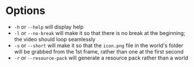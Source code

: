 # Options

 - `-h` or `--help` will display help
 - `-l` or `--no-break` will make it so that there is no break at the beginning; the video should loop seamlessly
 - `-s` or `--short` will make it so that the `icon.png` file in the world's folder will be grabbed from the 1st frame, rather than one at the first second
 - `-r` or `--resource-pack` will generate a resource pack rather than a world